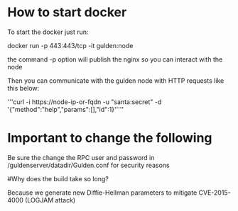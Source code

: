 # How to start docker
To start the docker just run:

docker run -p 443:443/tcp -it gulden:node

the command -p option will publish the nginx so you can interact with the node

Then you can communicate with the gulden node with HTTP requests like this below:

'''curl -i https://node-ip-or-fqdn -u "santa:secret" -d '{"method":"help","params":[],"id":1}'''''

# Important to change the following
Be sure the change the RPC user and password in /guldenserver/datadir/Gulden.conf for security reasons

#Why does the build take so long?

Because we generate new Diffie-Hellman parameters to mitigate CVE-2015-4000 (LOGJAM attack)